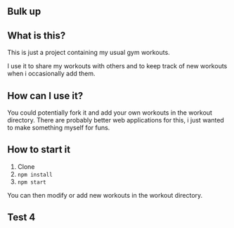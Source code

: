 ## Bulk up

## What is this?

This is just a project containing my usual gym workouts.

I use it to share my workouts with others and to keep track of new workouts when i occasionally add them.

## How can I use it?

You could potentially fork it and add your own workouts in the workout directory.
There are probably better web applications for this, i just wanted to make something myself for funs.

## How to start it

1. Clone
1. `npm install`
1. `npm start`

You can then modify or add new workouts in the workout directory.

## Test 4


